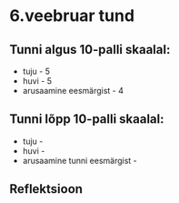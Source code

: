 # 6.veebruar tund
## Tunni algus 10-palli skaalal:
* tuju - 5
* huvi - 5
* arusaamine eesmärgist - 4

## Tunni lõpp 10-palli skaalal:
* tuju - 
* huvi - 
* arusaamine tunni eesmärgist - 

## Reflektsioon
